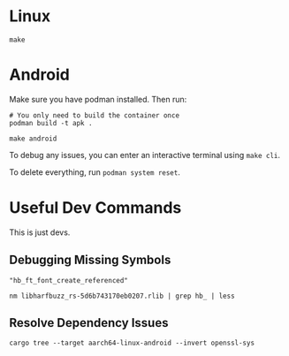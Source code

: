 # Linux

```
make
```

# Android

Make sure you have podman installed. Then run:

```
# You only need to build the container once
podman build -t apk .

make android
```

To debug any issues, you can enter an interactive terminal using `make cli`.

To delete everything, run `podman system reset`.

# Useful Dev Commands

This is just devs.

## Debugging Missing Symbols

```
"hb_ft_font_create_referenced"

nm libharfbuzz_rs-5d6b743170eb0207.rlib | grep hb_ | less
```

## Resolve Dependency Issues

```
cargo tree --target aarch64-linux-android --invert openssl-sys
```


